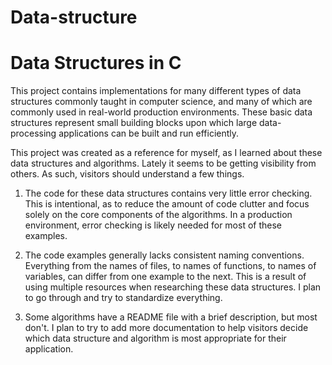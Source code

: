 # Data-structure
Data Structures in C
====================

This project contains implementations for many different types of data
structures commonly taught in computer science, and many of which are
commonly used in real-world production environments. These basic data
structures represent small building blocks upon which large data-processing
applications can be built and run efficiently.

This project was created as a reference for myself, as I learned about
these data structures and algorithms. Lately it seems to be getting
visibility from others. As such, visitors should understand a few things.

1. The code for these data structures contains very little error checking.
This is intentional, as to reduce the amount of code clutter and focus
solely on the core components of the algorithms. In a production environment,
error checking is likely needed for most of these examples.

2. The code examples generally lacks consistent naming conventions. Everything
from the names of files, to names of functions, to names of variables, can
differ from one example to the next. This is a result of using multiple
resources when researching these data structures. I plan to go through
and try to standardize everything.

3. Some algorithms have a README file with a brief description, but most
don't. I plan to try to add more documentation to help visitors decide
which data structure and algorithm is most appropriate for their application.

